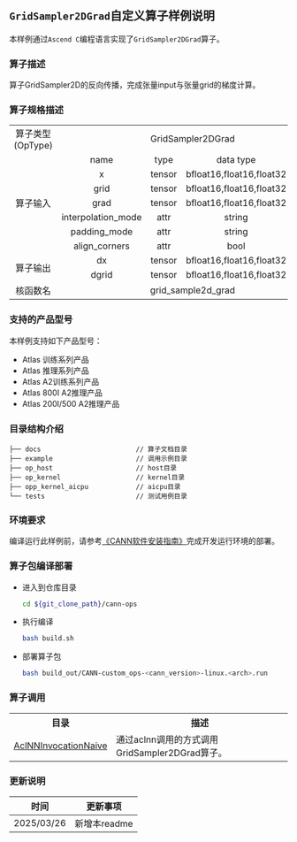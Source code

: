 ## `GridSampler2DGrad`自定义算子样例说明 
本样例通过`Ascend C`编程语言实现了`GridSampler2DGrad`算子。

### 算子描述
算子GridSampler2D的反向传播，完成张量input与张量grid的梯度计算。

### 算子规格描述

<table>
<tr><td rowspan="1" align="center">算子类型(OpType)</td><td colspan="4" align="center">GridSampler2DGrad</td></tr>
</tr>
<tr><td rowspan="7" align="center">算子输入</td><td align="center">name</td><td align="center">type</td><td align="center">data type</td><td align="center">format</td></tr>
<tr><td align="center">x</td><td align="center">tensor</td><td align="center">bfloat16,float16,float32</td><td align="center">NHWC</td></tr>
<tr><td align="center">grid</td><td align="center">tensor</td><td align="center">bfloat16,float16,float32</td><td align="center">ND</td></tr>
<tr><td align="center">grad</td><td align="center">tensor</td><td align="center">bfloat16,float16,float32</td><td align="center">NHWC</td></tr>
<tr><td align="center">interpolation_mode</td><td align="center">attr</td><td align="center">string</td><td align="center"></td></tr>
<tr><td align="center">padding_mode</td><td align="center">attr</td><td align="center">string</td><td align="center"></td></tr>
<tr><td align="center">align_corners</td><td align="center">attr</td><td align="center">bool</td><td align="center"></td></tr>
</tr>
</tr>
<tr><td rowspan="2" align="center">算子输出</td><td align="center">dx</td><td align="center">tensor</td><td align="center">bfloat16,float16,float32</td><td align="center">NHWC</td></tr>
<tr><td align="center">dgrid</td><td align="center">tensor</td><td align="center">bfloat16,float16,float32</td><td align="center">ND</td></tr>
</tr>
<tr><td rowspan="1" align="center">核函数名</td><td colspan="4" align="center">grid_sample2d_grad</td></tr>
</table>

### 支持的产品型号
本样例支持如下产品型号：
- Atlas 训练系列产品
- Atlas 推理系列产品
- Atlas A2训练系列产品
- Atlas 800I A2推理产品
- Atlas 200I/500 A2推理产品

### 目录结构介绍
```
├── docs                        // 算子文档目录
├── example                     // 调用示例目录
├── op_host                     // host目录
├── op_kernel                   // kernel目录
├── opp_kernel_aicpu            // aicpu目录
└── tests                       // 测试用例目录
```

### 环境要求
编译运行此样例前，请参考[《CANN软件安装指南》](https://hiascend.com/document/redirect/CannCommunityInstSoftware)完成开发运行环境的部署。

### 算子包编译部署
  - 进入到仓库目录

    ```bash
    cd ${git_clone_path}/cann-ops
    ```

  - 执行编译

    ```bash
    bash build.sh
    ```

  - 部署算子包

    ```bash
    bash build_out/CANN-custom_ops-<cann_version>-linux.<arch>.run
    ```
### 算子调用
<table>
    <th>目录</th><th>描述</th>
    <tr>
        <td><a href="./examples/AclNNInvocationNaive"> AclNNInvocationNaive</td><td>通过aclnn调用的方式调用GridSampler2DGrad算子。</td>
    </tr>
</table>

### 更新说明
| 时间 | 更新事项 |
|----|------|
| 2025/03/26 | 新增本readme |